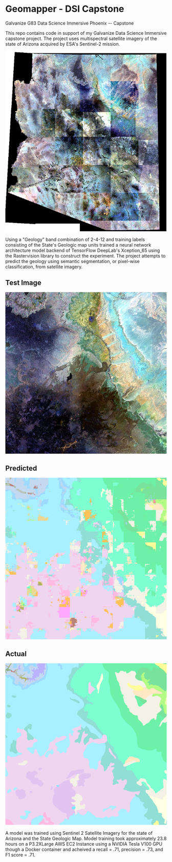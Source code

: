 # Geomapper - DSI Capstone
Galvanize G83 Data Science Immersive Phoenix -- Capstone

This repo contains code in support of my Galvanize Data Science Immersive capstone project.
The project uses multispectral satellite imagery of the state of Arizona acquired by ESA's Sentinel-2 mission. 

![AZSen2](imgs/State_AZ_Sentinel2_L2A.jpg)

Using a "Geology" band combination of 2-4-12 and training labels consisting of the State's Geologic map units trained a neural network architecture model backend of TensorFlow DeepLab's Xception_65 using the Rastervision library to construct the experiment. The project attempts to predict the geology using semantic segmentation, or pixel-wise classification, from satellite imagery.

## Test Image
![Test_img](imgs/SVE_rendered.jpg)

## Predicted
![Test_pred](results/SVE_predicted.png)

## Actual
![Test_actual](results/SVE_actual.png)

A model was trained using Sentinel 2 Satellite Imagery for the state of Arizona and the State Geologic Map.  Model training took approximately 23.8 hours on a P3.2XLarge AWS EC2 Instance using a NVIDIA Tesla V100 GPU though a Docker container and acheived a recall = .71, precision = .73, and F1 score = .71.